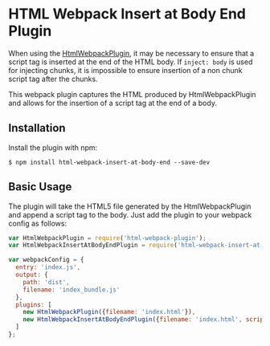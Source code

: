 # HTML Webpack Insert at Body End Plugin

When using the [HtmlWebpackPlugin](https://github.com/jantimon/html-webpack-plugin), it may be necessary to ensure that a script tag is inserted at the end of the HTML body.
If `inject: body` is used for injecting chunks, it is impossible to ensure insertion of a non chunk script tag after the chunks.

This webpack plugin captures the HTML produced by HtmlWebpackPlugin and allows for the insertion of a script tag at the end of a body.

Installation
------------
Install the plugin with npm:
```shell
$ npm install html-webpack-insert-at-body-end --save-dev
```
Basic Usage
------------
The plugin will take the HTML5 file generated by the HtmlWebpackPlugin and append a script tag to the body. Just add the plugin to your webpack config as follows:

```javascript
var HtmlWebpackPlugin = require('html-webpack-plugin');
var HtmlWebpackInsertAtBodyEndPlugin = require('html-webpack-insert-at-body-end');

var webpackConfig = {
  entry: 'index.js',
  output: {
    path: 'dist',
    filename: 'index_bundle.js'
  },
  plugins: [
    new HtmlWebpackPlugin({filename: 'index.html'}),
    new HtmlWebpackInsertAtBodyEndPlugin({filename: 'index.html', scriptTag: 'scripts/patch.js'})
  ]
};
```



